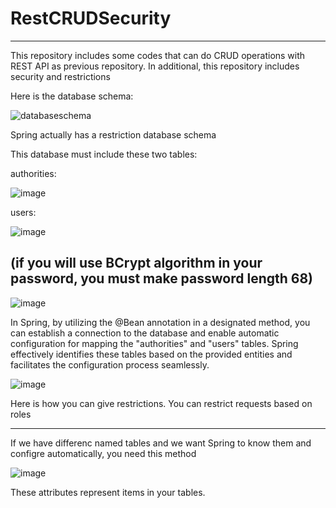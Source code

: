 # RestCRUDSecurity
----------------------------------------
This repository includes some codes that can do CRUD operations with REST API as previous repository. In additional, this repository includes security and restrictions

Here is the database schema: 

![databaseschema](https://github.com/muhammedsametakgul/RestCRUDSecurity/assets/93324656/501a1ee5-02a0-49c6-9793-427cc98108bf)

Spring actually has a restriction database schema

This database must include these two tables:

authorities:

![image](https://github.com/muhammedsametakgul/RestCRUDSecurity/assets/93324656/60b81ea4-47fd-404c-b2b0-61529ea7583c)


users:

![image](https://github.com/muhammedsametakgul/RestCRUDSecurity/assets/93324656/b5d61b5b-cc09-4340-943d-e41122c45681)

(if you will use BCrypt algorithm in your password, you must make password length 68)
----------------------------------------------

![image](https://github.com/muhammedsametakgul/RestCRUDSecurity/assets/93324656/0e1057db-0d16-4188-8bbd-f4dfa5f6007b)

In Spring, by utilizing the @Bean annotation in a designated method, you can establish a connection to the database and enable automatic configuration for mapping the "authorities" and "users" tables. Spring effectively identifies these tables based on the provided entities and facilitates the configuration process seamlessly.


![image](https://github.com/muhammedsametakgul/RestCRUDSecurity/assets/93324656/f71296f1-c1bb-40ef-8aec-37bc395698b4)

Here is how you can give restrictions. You can restrict requests based on roles

---------------------------------------
If we have differenc named tables and we want Spring to know them and configre automatically, you need this method 

![image](https://github.com/muhammedsametakgul/RestCRUDSecurity/assets/93324656/8b89a552-1b6f-43ac-b9f2-b13946b0d238)

These attributes represent items in your tables.

